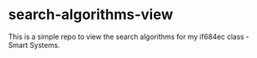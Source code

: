 # search-algorithms-view
This is a simple repo to view the search algorithms for my if684ec class - Smart Systems.
